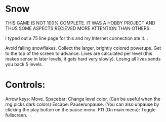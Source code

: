Snow
====

THIS GAME IS NOT 100% COMPLETE. IT WAS A HOBBY PROJECT AND THUS SOME ASPECTS RECIEVED MORE ATTENTION THAN OTHERS.

I typed out a 75 line page for this and my Internet connection ate it...

Avoid falling snowflakes. Collect the larger, brightly colored powerups. Get to the top of the screen to advance. Lives are calculated per level (this makes sense in later levels, it gets hard very slowly). Losing all lives sends you back 5 levels.

Controls:
====
Arrow keys: Move.
Spacebar: Change level color. (Can be useful when the rng picks dark colors)
Escape: Pause/unpause. (You can also unpause by clicking the play button on the pause menu.
F11 (On main menu): Toggle fullscreen.
